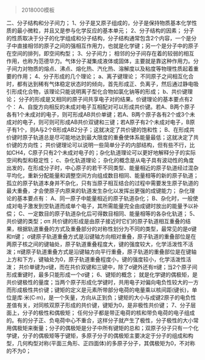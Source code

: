 # 
> 2018000模板


二、分子结构和分子间力；
1、分子是又原子组成的，分子是保持物质基本化学性质的最小微粒，并且又是参与化学反应的基本单元；
2、分子结构的因素；
分子的性质取决于分子的化学组成和分子结构，分子结构通常包含2个内容，一个是分子中直接相邻的原子之间的强相互作用力，也就是化学键；另一个是分子中的原子在空间的排列，即空间构型；
3、分子间力；
相邻的分子间存在着的较弱的相互作用，也称为范德华力。气体分子凝集成液体或固体，主要就是靠这种作用力。分子间力对物质的熔点、沸点、熔化热、汽化热、溶解度以及粘度等物理性质起着重要的作用；
4、分子形成的几个理论；
a、离子键理论；
不同原子之间相互化合时，都有达到稀有气体稳定状态时的倾向，首先形成正、负离子，然后通过静电吸引形成化合物，该理论只能说明离子型化合物如氯化钠等的形成；
b、共价键理论；
分子的形成是又相同的原子间共享电子对的结果。价键理论的基本要点有2个：
A、自旋方向相反的未成对电子互相配对可以形成共价键。若A、B两个原子各有1个未成对的电子，则可形成AB共价单键；若A、B两个原子各有2个或3个未成对的电子，则可则可形成AB共价双键和三键；若A原子有2个未成对电子，B原子有1个，则A与2个B形成AB2分子；这就决定了共价键的饱和性；
B、在形成共价键时原子轨道总是尽可能地达到最大限度的重叠使体系能量最低；这就决定了共价键的方向性；
共价键理论可以说明一些简单分子的内部结构，但有些不行，比如CH4，C原子只有2个未成对电子的；杂化轨道理论可以更好地解释分子的实际空间构型和稳定性；
c、杂化轨道理论；
杂化的概念是从电子具有波动性的角度出发的，在形成分子时，中心原子的若干不同类型、能量相近的原子轨道经过混杂平均化，重新分配能量和调整空间方向组成数目相同、能量相等的新的原子轨道；
孤立的原子轨道本身并不杂化，只有当原子相互结合的过程中需要发生原子轨道的最大重叠，才会使原子内原来的轨道发生杂化以发挥出更强的成键能力；
杂化理论的基本要点有：
A、同一原子中能量相近的原子轨道杂化；
B、杂化时，一般使成对电子激发到空轨道而成单个电子，其所需能量完全由成键时放出的能量予以补偿；
C、一定数目的原子轨道杂化后可得数目相同、能量相等的各杂化轨道；
5、共价键的类型；σπ
共价键的形成是由原子接近时它们的原子轨道相互重叠的结果，根据轨道重叠的方式及重叠部分的对称性划分为不同的类型，最常见的是σ键和π键；
σ键原子轨道重叠方式是沿键轴方向相对重叠，原子轨道的重叠部位是在两原子核之间的键轴处，原子轨道重叠程度大，键的强度较大，化学活泼性不活泼；π键原子轨道重叠方式是沿键轴方向平行重叠，原子轨道的重叠部位是在键轴上方和下方，键轴处为0，原子轨道重叠程度小，键的强度较小，化学活泼性活泼；
共价单键为σ键，而在共价双键和三键中，除了σ键外还有π键；当2个原子间形成重键时，最多只能形成一个σ键；
6、键矩的概念；
就是化学键的偶极矩，是共价键极性的量度；当两个原子形成化学键时，共用电子对偏向电负性较大的一方而形成极性共价键；键矩的定义是元素所带部分电荷的电量乘以核间距(键长)，单位是库∙米(C∙m)，是一个矢量，方向从正到负；键矩的大小与成键2原子的电负性差值有关，对同核双原子形成的共价键，键矩为0，是非极性共价键；
7、分子层面上，分子的极性和偶极矩；
任何分子都是带正电荷的核和带负电荷的电子组成的。有的分子正、负电荷中心不重合，这样分子就产生了极性，分子极性的大小常用偶极矩来衡量；分子的偶极矩是分子中所有键矩的总和；双原子分子只有一个化学键，分子的偶极矩等于键矩，多原子分子的偶极矩主要决定于分子的组成和构型，几何构型对称(平面三角形、正四面体)的多原子分子，其偶极矩为0，不对称的不为0；
